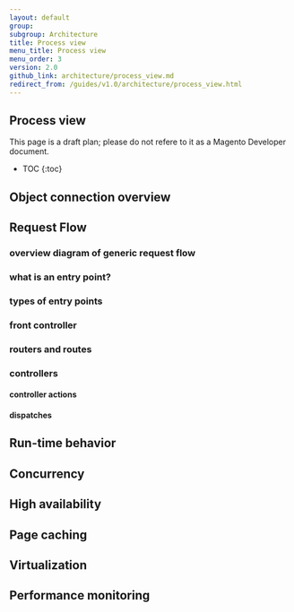```yaml
---
layout: default
group:
subgroup: Architecture
title: Process view
menu_title: Process view
menu_order: 3
version: 2.0
github_link: architecture/process_view.md
redirect_from: /guides/v1.0/architecture/process_view.html
---
```


## Process view

This page is a draft plan; please do not refere to it as a Magento Developer document.

* TOC
{:toc}

## Object connection overview

## Request Flow

### overview diagram of generic request flow

### what is an entry point?

### types of entry points

### front controller

### routers and routes

### controllers

#### controller actions

#### dispatches

## Run-time behavior

## Concurrency

## High availability

## Page caching

## Virtualization

## Performance monitoring
